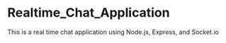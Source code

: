 # Realtime_Chat_Application
 This is a real time chat application using Node.js, Express, and Socket.io
